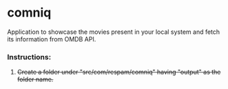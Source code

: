 # comniq
Application to showcase the movies present in your local system and fetch its information from OMDB API.

### Instructions:
1. ~~Create a folder under "src/com/respam/comniq" having "output" as the folder name.~~
